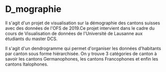 # D_mographie
Il s'agit d'un projet de visualisation sur la démographie des cantons suisses avec des données de l'OFS de 2019.Ce projet intervient dans le cadre du cours de Visualisation de données de l'Université de Lausanne aux étudiants du master DCS.  

Il s'agit d'un dendrogramme qui permet d'organiser les données d'habitants par canton sous forme hiérarchisée. On y trouve 3 catégories de canton à savoir les cantons Germanophones, les cantons Francophones et enfin les cantons Italophones. 
